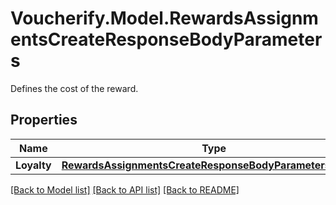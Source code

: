 # Voucherify.Model.RewardsAssignmentsCreateResponseBodyParameters
Defines the cost of the reward.

## Properties

Name | Type | Description | Notes
------------ | ------------- | ------------- | -------------
**Loyalty** | [**RewardsAssignmentsCreateResponseBodyParametersLoyalty**](RewardsAssignmentsCreateResponseBodyParametersLoyalty.md) |  | [optional] 

[[Back to Model list]](../README.md#documentation-for-models) [[Back to API list]](../README.md#documentation-for-api-endpoints) [[Back to README]](../README.md)

